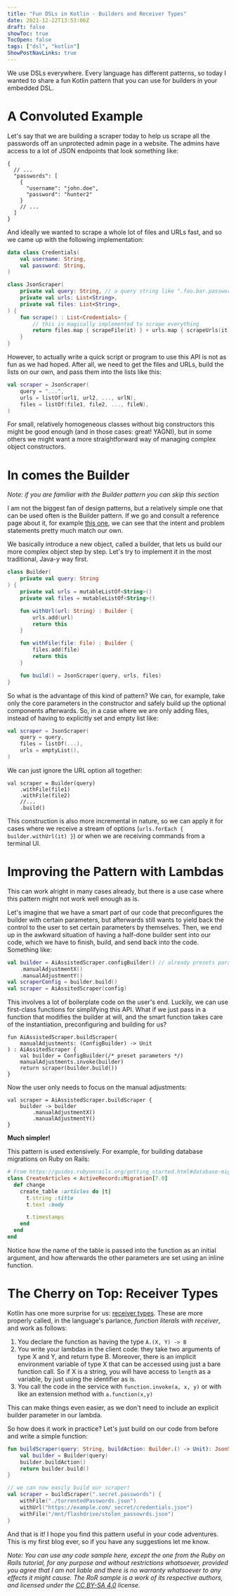```yaml
---
title: "Fun DSLs in Kotlin - Builders and Receiver Types"
date: 2021-12-22T13:53:06Z
draft: false
showToc: true
TocOpen: false
tags: ["dsl", "kotlin"]
ShowPostNavLinks: true
---
```


We use DSLs everywhere. Every language has different patterns, so today I wanted to
share a fun Kotlin pattern that you can use for builders in your embedded DSL.

# A Convoluted Example

Let's say that we are building a scraper today to help us scrape all the passwords off
an unprotected admin page in a website. The admins have access to a lot of JSON endpoints
that look something like:

```jsonc
{
  // ...
  "passwords": [
    {
      "username": "john.doe",
      "password": "hunter2"
    }
    // ...
  ]
}
```

And ideally we wanted to scrape a whole lot of files and URLs fast, and so we came up with
the following implementation:

```kt
data class Credentials(
    val username: String,
    val password: String,
)

class JsonScraper(
    private val query: String, // a query string like ".foo.bar.passwords"
    private val urls: List<String>,
    private val files: List<String>,
) {
    fun scrape() : List<Credentials> {
        // this is magically implemented to scrape everything
        return files.map { scrapeFile(it) } + urls.map { scrapeUrls(it) }
    }
}
```

However, to actually write a quick script or program to use this API is not as fun
as we had hoped. After all, we need to get the files and URLs, build the lists on
our own, and pass them into the lists like this:

```kt
val scraper = JsonScraper(
    query = "...",
    urls = listOf(url1, url2, ..., urlN),
    files = listOf(file1, file2, ..., fileN),
)
```

For small, relatively homogeneous classes without big constructors this might be
good enough (and in those cases: great! YAGNI), but in some others we might want a
more straightforward way of managing complex object constructors.

# In comes the Builder

_Note: if you are familiar with the Builder pattern you can skip this section_

I am not the biggest fan of design patterns, but a relatively simple one that can be
used often is the Builder pattern. If we go and consult a reference page about it,
for example [this one](https://refactoring.guru/design-patterns/builder), we can see
that the intent and problem statements pretty much match our own.

We basically introduce a new object, called a builder, that lets us build our more
complex object step by step. Let's try to implement it in the most traditional, Java-y
way first.

```kt
class Builder(
    private val query: String
) {
    private val urls = mutableListOf<String>()
    private val files = mutableListOf<String>()

    fun withUrl(url: String) : Builder {
        urls.add(url)
        return this
    }

    fun withFile(file: File) : Builder {
        files.add(file)
        return this
    }

    fun build() = JsonScraper(query, urls, files)
}
```

So what is the advantage of this kind of pattern? We can, for example, take only the core
parameters in the constructor and safely build up the optional components afterwards. So,
in a case where we are only adding files, instead of having to explicitly set and empty
list like:

```kt
val scraper = JsonScraper(
    query = query,
    files = listOf(...),
    urls = emptyList(),
)
```

We can just ignore the URL option all together:

```
val scraper = Builder(query)
    .withFile(file1)
    .withFile(file2)
    //...
    .build()
```

This construction is also more incremental in nature, so we can apply it for cases where
we receive a stream of options (`urls.forEach { builder.withUrl(it) }`) or when we are
receiving commands from a terminal UI.

# Improving the Pattern with Lambdas

This can work alright in many cases already, but there is a use case where this pattern
might not work well enough as is.

Let's imagine that we have a smart part of our code that preconfigures the builder
with certain parameters, but afterwards still wants to yield back the control to the
user to set certain parameters by themselves. Then, we end up in the awkward situation
of having a half-done builder sent into our code, which we have to finish, build, and
send back into the code. Something like:

```kt
val builder = AiAssistedScraper.configBuilder() // already presets parameters
    .manualAdjustmentX()
    .manualAdjustmentY()
val scraperConfig = builder.build()
val scraper = AiAssitedScraper(config)
```

This involves a lot of boilerplate code on the user's end. Luckily, we can use first-class
functions for simplifying this API. What if we just pass in a function that modifies the builder
at will, and the smart function takes care of the instantiation, preconfiguring and building for
us?

```
fun AiAssistedScraper.buildScraper(
    manualAdjustments: (ConfigBuilder) -> Unit
) : AiAssitedScraper {
    val builder = ConfigBuilder(/* preset parameters */)
    manualAdjustments.invoke(builder)
    return scraper(builder.build())
}
```

Now the user only needs to focus on the manual adjustments:

```
val scraper = AiAssistedScraper.buildScraper {
    builder -> builder
        .manualAdjustmentX()
        .manualAdjustmentY()
}
```

**Much simpler!**

This pattern is used extensively. For example, for building database migrations on Ruby on Rails:

```rb
# From https://guides.rubyonrails.org/getting_started.html#database-migrations
class CreateArticles < ActiveRecord::Migration[7.0]
  def change
    create_table :articles do |t|
      t.string :title
      t.text :body

      t.timestamps
    end
  end
end
```

Notice how the name of the table is passed into the function as an initial argument,
and how afterwards the other parameters are set using an inline function.

# The Cherry on Top: Receiver Types

Kotlin has one more surprise for us: [receiver types](https://kotlinlang.org/docs/lambdas.html#function-literals-with-receiver).
These are more properly called, in the language's parlance, _function literals with receiver_, and work as follows:

1.  You declare the function as having the type `A.(X, Y) -> B`
2.  You write your lambdas in the client code: they take two arguments of type X and Y, and return type B. Moreover, there is
    an implicit environment variable of type X that can be accessed using just a bare function call. So if X is a string,
    you will have access to `length` as a variable, by just using the identifier as is.
3.  You call the code in the service with `function.invoke(a, x, y)` or with like an extension method with `a.function(x,y)`

This can make things even easier, as we don't need to include an explicit builder parameter in our lambda.

So how does it work in practice? Let's just build on our code from before and write a simple function:

```kt
fun buildScraper(query: String, buildAction: Builder.() -> Unit): JsonScraper {
    val builder = Builder(query)
    builder.buildAction()
    return builder.build()
}

// we can now easily build our scraper!
val scraper = buildScraper(".secret.passwords") {
    withFile("./torrentedPasswords.json")
    withUrl("https://example.com/_secret/credentials.json")
    withFile("/mnt/flashdrive/stolen_passowrds.json")
}
```

And that is it! I hope you find this pattern useful in your code adventures. This is my first blog ever,
so if you have any suggestions let me know.

_Note: You can use any code sample here, except the one from the Ruby on Rails tutorial, for any purpose and without_
_restrictions whatsoever, provided you agree that I am not liable and there is no warranty whatsoever to any_
_effects it might cause. The RoR sample is a work of its respective authors, and licensed under the_
_[CC BY-SA 4.0](https://creativecommons.org/licenses/by-sa/4.0/) license._
